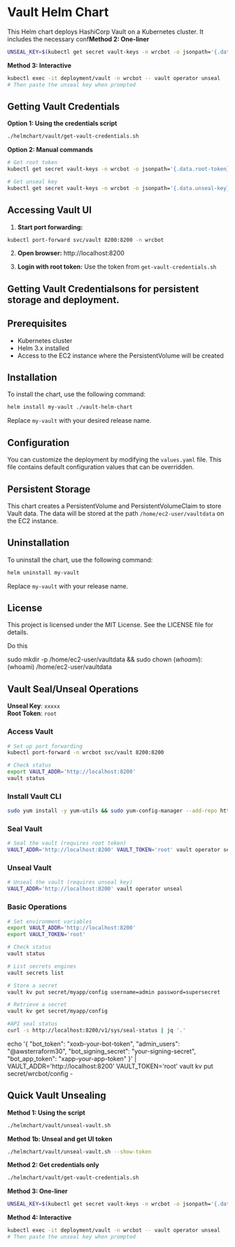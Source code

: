 # Vault Helm Chart

This Helm chart deploys HashiCorp Vault on a Kubernetes cluster. It includes the necessary conf**Method 2: One-liner**
```bash
UNSEAL_KEY=$(kubectl get secret vault-keys -n wrcbot -o jsonpath='{.data.unseal-key}' | base64 -d) && kubectl exec deployment/vault -n wrcbot -- vault operator unseal $UNSEAL_KEY
```

**Method 3: Interactive**
```bash
kubectl exec -it deployment/vault -n wrcbot -- vault operator unseal
# Then paste the unseal key when prompted
```

## Getting Vault Credentials

**Option 1: Using the credentials script**
```bash
./helmchart/vault/get-vault-credentials.sh
```

**Option 2: Manual commands**
```bash
# Get root token
kubectl get secret vault-keys -n wrcbot -o jsonpath='{.data.root-token}' | base64 -d

# Get unseal key  
kubectl get secret vault-keys -n wrcbot -o jsonpath='{.data.unseal-key}' | base64 -d
```

## Accessing Vault UI

1. **Start port forwarding:**
```bash
kubectl port-forward svc/vault 8200:8200 -n wrcbot
```

2. **Open browser:** http://localhost:8200

3. **Login with root token:** Use the token from `get-vault-credentials.sh`

## Getting Vault Credentialsons for persistent storage and deployment.

## Prerequisites

- Kubernetes cluster
- Helm 3.x installed
- Access to the EC2 instance where the PersistentVolume will be created

## Installation

To install the chart, use the following command:

```bash
helm install my-vault ./vault-helm-chart
```

Replace `my-vault` with your desired release name.

## Configuration

You can customize the deployment by modifying the `values.yaml` file. This file contains default configuration values that can be overridden.

## Persistent Storage

This chart creates a PersistentVolume and PersistentVolumeClaim to store Vault data. The data will be stored at the path `/home/ec2-user/vaultdata` on the EC2 instance.

## Uninstallation

To uninstall the chart, use the following command:

```bash
helm uninstall my-vault
```

Replace `my-vault` with your release name.

## License

This project is licensed under the MIT License. See the LICENSE file for details.

Do this

sudo mkdir -p /home/ec2-user/vaultdata && sudo chown $(whoami):$(whoami) /home/ec2-user/vaultdata


## Vault Seal/Unseal Operations

**Unseal Key**: `xxxxx`  
**Root Token**: `root`

### Access Vault
```bash
# Set up port forwarding
kubectl port-forward -n wrcbot svc/vault 8200:8200

# Check status
export VAULT_ADDR='http://localhost:8200'
vault status
```

### Install Vault CLI
```bash
sudo yum install -y yum-utils && sudo yum-config-manager --add-repo https://rpm.releases.hashicorp.com/AmazonLinux/hashicorp.repo && sudo yum -y install vault
```

### Seal Vault
```bash
# Seal the vault (requires root token)
VAULT_ADDR='http://localhost:8200' VAULT_TOKEN='root' vault operator seal
```

### Unseal Vault
```bash
# Unseal the vault (requires unseal key)
VAULT_ADDR='http://localhost:8200' vault operator unseal
```

### Basic Operations
```bash
# Set environment variables
export VAULT_ADDR='http://localhost:8200'
export VAULT_TOKEN='root'

# Check status
vault status

# List secrets engines
vault secrets list

# Store a secret
vault kv put secret/myapp/config username=admin password=supersecret

# Retrieve a secret
vault kv get secret/myapp/config

#API seal status
curl -s http://localhost:8200/v1/sys/seal-status | jq '.'
```

echo '{
  "bot_token": "xoxb-your-bot-token",
  "admin_users": "@awsterraform30",
  "bot_signing_secret": "your-signing-secret",
  "bot_app_token": "xapp-your-app-token"
}' | VAULT_ADDR='http://localhost:8200' VAULT_TOKEN='root' vault kv put secret/wrcbot/config -

## Quick Vault Unsealing

**Method 1: Using the script**
```bash
./helmchart/vault/unseal-vault.sh
```

**Method 1b: Unseal and get UI token**
```bash
./helmchart/vault/unseal-vault.sh --show-token
```

**Method 2: Get credentials only**
```bash
./helmchart/vault/get-vault-credentials.sh
```

**Method 3: One-liner**
```bash
UNSEAL_KEY=$(kubectl get secret vault-keys -n wrcbot -o jsonpath='{.data.unseal-key}' | base64 -d) && kubectl exec deployment/vault -n wrcbot -- vault operator unseal $UNSEAL_KEY
```

**Method 4: Interactive**
```bash
kubectl exec -it deployment/vault -n wrcbot -- vault operator unseal
# Then paste the unseal key when prompted
```